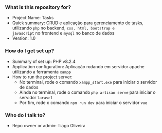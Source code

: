 ### What is this repository for? ###

* Project Name: Tasks
* Quick summary: CRUD e aplicação para gerenciamento de tasks, utilizando <code>php</code> no backend, <code>css, html, bootstrap e javascript</code> no frontend e <code>mysql</code> no banco de dados
* Version: 1.0

### How do I get set up? ###

* Summary of set up: PHP v8.2.4
* Application configuration: Aplicação rodando em servidor apache utilizando a ferramenta <code>xampp</code>
* How to run the project server: 
    * No terminal, rode o comando <code>xampp_start.exe</code> para iniciar o servidor de dados
    * Ainda no terminal, rode o comando <code>php artisan serve</code> para iniciar o servidor <code>laravel</code>
    * Por fim, rode o comando <code>npm run dev</code> para iniciar o servidor <code>vue</code>

### Who do I talk to? ###

* Repo owner or admin: Tiago Oliveira
